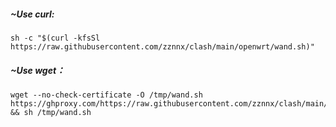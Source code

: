 ##### ~Use curl:<br>

```Shell
sh -c "$(curl -kfsSl https://raw.githubusercontent.com/zznnx/clash/main/openwrt/wand.sh)"
```

##### ~Use wget：<br>

```Shell
wget --no-check-certificate -O /tmp/wand.sh https://ghproxy.com/https://raw.githubusercontent.com/zznnx/clash/main/openwrt/wand.sh && sh /tmp/wand.sh
```
